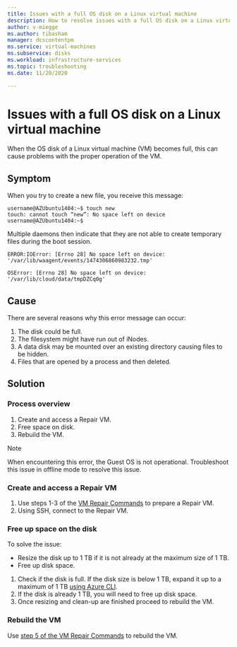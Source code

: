 ```yaml
---
title: Issues with a full OS disk on a Linux virtual machine
description: How to resolve issues with a full OS disk on a Linux virtual machine
author: v-miegge
ms.author: tibasham
manager: dcscontentpm
ms.service: virtual-machines
ms.subservice: disks
ms.workload: infrastructure-services
ms.topic: troubleshooting
ms.date: 11/20/2020

---
```

# Issues with a full OS disk on a Linux virtual machine

When the OS disk of a Linux virtual machine (VM) becomes full, this can cause problems with the proper operation of the VM.

## Symptom

When you try to create a new file, you receive this message:

```
username@AZUbuntu1404:~$ touch new 
touch: cannot touch “new”: No space left on device 
username@AZUbuntu1404:~$
```

Multiple daemons then indicate that they are not able to create temporary files during the boot session.

```
ERROR:IOError: [Errno 28] No space left on device: '/var/lib/waagent/events/1474306860983232.tmp' 
    
OSError: [Errno 28] No space left on device: '/var/lib/cloud/data/tmpDZCq0g'
```
	
## Cause

There are several reasons why this error message can occur:

1. The disk could be full.
1. The filesystem might have run out of iNodes.
1. A data disk may be mounted over an existing directory causing files to be hidden.
1. Files that are opened by a process and then deleted.

## Solution

### Process overview

1. Create and access a Repair VM.
1. Free space on disk.
1. Rebuild the VM.

> [!NOTE]
> When encountering this error, the Guest OS is not operational. Troubleshoot this issue in offline mode to resolve this issue.

### Create and access a Repair VM

1. Use steps 1-3 of the [VM Repair Commands](./repair-linux-vm-using-azure-virtual-machine-repair-commands.md) to prepare a Repair VM.
1. Using SSH, connect to the Repair VM.

### Free up space on the disk

To solve the issue:

- Resize the disk up to 1 TB if it is not already at the maximum size of 1 TB.
- Free up disk space.

1. Check if the disk is full. If the disk size is below 1 TB, expand it up to a maximum of 1 TB [using Azure CLI](../linux/expand-disks.md).
1. If the disk is already 1 TB, you will need to free up disk space.
1. Once resizing and clean-up are finished proceed to rebuild the VM.

### Rebuild the VM

Use [step 5 of the VM Repair Commands](./repair-linux-vm-using-azure-virtual-machine-repair-commands.md#repair-process-example) to rebuild the VM.
